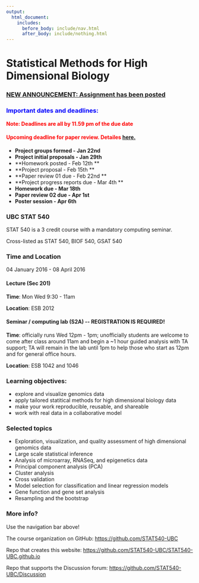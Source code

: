 ```yaml
---
output:
  html_document:
    includes:
      before_body: include/nav.html
      after_body: include/nothing.html
---
```



# Statistical Methods for High Dimensional Biology

### [NEW ANNOUNCEMENT: Assignment has been posted](subpages/announcements.html)

### <font color="blue">**Important dates and deadlines:**</font>

 <font color="red">**Note: Deadlines are all by 11.59 pm of the due date**</font>

#### <font color="red">  Upcoming deadline for paper review. Detailes </font> [here.](http://stat540-ubc.github.io/subpages/assignments.html#paper-review)

  * **Project groups formed - Jan 22nd**
  * **Project initial proposals - Jan 29th** 
  * **Homework posted - Feb 12th **
  * **Project proposal - Feb 15th **
  * **Paper review 01 due - Feb 22nd **
  * **Project progress reports due - Mar 4th **
  * **Homework due - Mar 18th**
  * **Paper review 02 due - Apr 1st**
  * **Poster session - Apr 6th**
  
### UBC STAT 540

STAT 540 is a 3 credit course with a mandatory computing seminar.

Cross-listed as STAT 540, BIOF 540, GSAT 540

### Time and Location

04 January 2016 - 08 April 2016

#### Lecture (Sec 201)

**Time**: Mon Wed 9:30 - 11am

**Location**: ESB 2012

#### Seminar / computing lab (S2A) -- REGISTRATION IS REQUIRED!

**Time**: officially runs Wed 12pm - 1pm; unofficially students are welcome to come after class around 11am and begin a ~1 hour guided analysis with TA support; TA will remain in the lab until 1pm to help those who start as 12pm and for general office hours.

**Location**: ESB 1042 and 1046

### Learning objectives:

  * explore and visualize genomics data
  * apply tailored statitical methods for high dimensional biology data
  * make your work reproducible, reusable, and shareable
  * work with real data in a collaborative model

### Selected topics

  * Exploration, visualization, and quality assessment of high dimensional genomics data
  * Large scale statistical inference
  * Analysis of microarray, RNASeq, and epigenetics data
  * Principal component analysis (PCA)
  * Cluster analysis
  * Cross validation
  * Model selection for classification and linear regression models
  * Gene function and gene set analysis
  * Resampling and the bootstrap

### More info?

Use the navigation bar above!

The course organization on GitHub: <https://github.com/STAT540-UBC>  

Repo that creates this website: <https://github.com/STAT540-UBC/STAT540-UBC.github.io>

Repo that supports the Discussion forum: <https://github.com/STAT540-UBC/Discussion>

